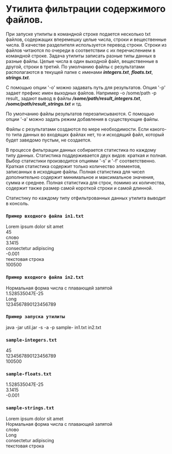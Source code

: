 # Утилита фильтрации содержимого файлов.

При запуске утилиты в командной строке подается несколько txt файлов, содержащих вперемешку целые числа, строки и вещественные числа. 
В качестве разделителя используется перевод строки. Строки из файлов читаются по очереди в соответствии с их 
перечислением в командной строке. Задача утилиты записать разные типы данных в разные файлы. Целые числа в один выходной файл, 
вещественные в другой, строки в третий. По умолчанию файлы с результатами располагаются в текущей папке 
с именами ***integers.txt***, ***floats.txt***, ***strings.txt***.

С помощью опции '-o' можно задавать путь для результатов. Опция '-p' задает префикс имен выходных файлов. 
Например -o /some/path -p result_ задают вывод в файлы ***/some/path/result_integers.txt***, ***/some/path/result_strings.txt*** и тд.

По умолчанию файлы результатов перезаписываются. С помощью опции '-a' можно задать режим добавления в существующие файлы.

Файлы с результатами создаются по мере необходимости. Если какого-то типа данных во входящих файлах нет, то и исходящий файл, 
который будет заведомо пустым, не создается.

В процессе фильтрации данных собирается статистика по каждому типу данных. Статистика поддерживается двух видов: краткая и полная. 
Выбор статистики производится опциями '-s' и '-f' соответственно. Краткая статистика содержит только количество элементов, 
записанных в исходящие файлы. Полная статистика для чисел дополнительно содержит минимальное и максимальное значения, сумма и среднее.
Полная статистика для строк, помимо их количества, содержит также размер самой короткой строки и самой длинной. 

Статистику по каждому типу отфильтрованных данных утилита выводит в консоль.

### `Пример входного файла in1.txt`

Lorem ipsum dolor sit amet\
45\
слово\
3.1415\
consectetur adipiscing\
-0.001\
текстовая строка\
100500

### `Пример входного файла in2.txt`

Нормальная форма числа с плавающей запятой\
1.528535047E-25\
Long\
1234567890123456789

### `Пример запуска утилиты`

java -jar util.jar -s -a -p sample- in1.txt in2.txt

### `sample-integers.txt`

45\
1234567890123456789\
100500

### `sample-floats.txt`

1.528535047E-25\
3.1415\
-0.001

### `sample-strings.txt`

Lorem ipsum dolor sit amet\
Нормальная форма числа с плавающей запятой\
слово\
Long\
consectetur adipiscing\
текстовая строка
